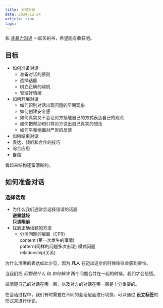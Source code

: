 ```yaml
---
title: 关键对话
date: 2024-12-24
article: true
tags:
---
```

和 [非暴力沟通](非暴力沟通) 一起买的书，希望能有收获吧。

## 目标
- 如何准备对话
  - 准备对话的原则
  - 选择话题
  - 树立正确的动机
  - 管理好情绪
- 如何开展对话
  - 如何识别对话出现问题的早期现象
  - 如何创建安全感
  - 如何真实又不会让对方抵触自己的方式表达自己的观点
  - 如何把帮助和引导对方说出自己真实的想法
  - 如何平和地面对严厉的反馈
- 如何结束对话
- 表达，倾听和合作的技巧
- 综合应用
- 自信

看起来结构还蛮清晰的。

## 如何准备对话
### 选择话题

- 为什么我们通常会选择错误的话题  
  **避重就轻**  
  **只谈眼前**
- 找到正确话题的方法
  - 分清问题的层面（CPR）  
	  content (第一次发生的事情)  
	  pattern(同样的问题多次出现) 模式问题  
	  relationship(关系)

为什么清晰的表达如此少见，因为 **凡人** 在迈出这步的时候往往会感到害怕。

当我们把 *问题是什么* 和 *如何解决* 两个问题合并在一起的时候，我们才会恐慌。

搞清楚自己的对话在哪一层，以及对方的对话在哪一层是十分重要的。

在会话过程中，我们有时需要在不同的会话层面进行切换，可以通过 **设立标签**的形式来进行标记。